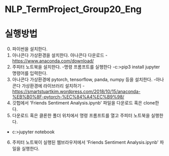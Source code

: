 # NLP_TermProject_Group20_Eng

# 실행방법
0) 파이썬을 설치한다. 
1) 아나콘다 가상환경을 설치한다. 아나콘다 다운로드 - https://www.anaconda.com/download/
2) 주피터 노트북을 설치한다.
  -명령 프롬프트를 실행한다
  -c:\>pip3 install jupyter 명령어를 입력한다.
3) 아나콘다 가상환경에 pytorch, tensorflow, panda, numpy 등을 설치한다.
  -아나콘다 가상환경에 라이브러리 설치하기 - https://smartstuartkim.wordpress.com/2018/10/15/anaconda-%EB%B0%8F-pytorch-%EC%84%A4%EC%B9%98/  
4) 깃헙에서 'Friends Sentiment Analysis.ipynb' 파일을 다운로드 혹은 clone한다.
5) 다운로드 혹은 클론한 폴더 위치에서 명령 프롬프트를 열고 주피터 노트북을 실행한다.
  - c:\>jupyter notebook
6) 주피터 노트북이 실행된 웹브라우저에서 'Friends Sentiment Analysis.ipynb' 파일을 실행한다.
